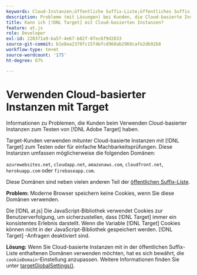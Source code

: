 ```yaml
---
keywords: Cloud-Instanzen;öffentliche Suffix-Liste;öffentliches Suffix;Cookie;Erstanbieter-Cookie;Erstanbieter-Cookie;azurewebsites.net;cloudapp.net;amazonaws.com;cloudfront.net;herokuapp.com;firebaseapp.com;targetGlobalSettings;cookieDomain
description: Probleme (mit Lösungen) bei Kunden, die Cloud-basierte Instanzen zum Testen der Adobe verwenden [!DNL Target] oder zu Machbarkeitszwecken.
title: Kann ich [!DNL Target] mit Cloud-basierten Instanzen?
feature: at.js
role: Developer
exl-id: 220371a9-ba57-4e67-b82f-8fec6f9d2833
source-git-commit: b1e8ea2370fc15f4bfcd960ab2960cafe2db92b8
workflow-type: tm+mt
source-wordcount: '175'
ht-degree: 67%

---
```


# Verwenden Cloud-basierter Instanzen mit Target

Informationen zu Problemen, die Kunden beim Verwenden Cloud-basierter Instanzen zum Testen von [!DNL Adobe Target] haben.

Target-Kunden verwenden mitunter Cloud-basierte Instanzen mit [!DNL Target] zum Testen oder für einfache Machbarkeitsprüfungen. Diese Instanzen umfassen möglicherweise die folgenden Domänen:

`azurewebsites.net`, `cloudapp.net`, `amazonaws.com`, `cloudfront.net`, `herokuapp.com` oder `firebaseapp.com`.

Diese Domänen sind neben vielen anderen Teil der [öffentlichen Suffix-Liste](https://publicsuffix.org/list/public_suffix_list.dat).

**Problem:** Moderne Browser speichern keine Cookies, wenn Sie diese Domänen verwenden.

Die [!DNL at.js] Die JavaScript-Bibliothek verwendet Cookies zur Benutzerverfolgung, um sicherzustellen, dass [!DNL Target] immer ein konsistentes Erlebnis darstellt. Wenn die Variable [!DNL Target] Cookies können nicht in der JavaScript-Bibliothek gespeichert werden. [!DNL Target] -Anfragen deaktiviert sind.

**Lösung:** Wenn Sie Cloud-basierte Instanzen mit in der öffentlichen Suffix-Liste enthaltenen Domänen verwenden möchten, hat es sich bewährt, die `cookieDomain`-Einstellung anzupassen. Weitere Informationen finden Sie unter [targetGlobalSettings()](https://developer.adobe.com/target/implement/client-side/atjs/atjs-functions/targetglobalsettings/).
